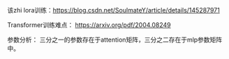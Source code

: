 该zhi
lora训练：https://blog.csdn.net/SoulmateY/article/details/145287971


Transformer训练难点：
https://arxiv.org/pdf/2004.08249


参数分析：
三分之一的参数存在于attention矩阵，三分之二存在于mlp参数矩阵中。
